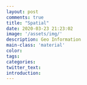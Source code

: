 ```yaml
---
layout: post
comments: true
title: "Spatial"
date: 2020-03-23 21:23:02
image: '/assets/img/'
description: Geo Information
main-class: 'material'
color:
tags:
categories:
twitter_text:
introduction:
---
```

